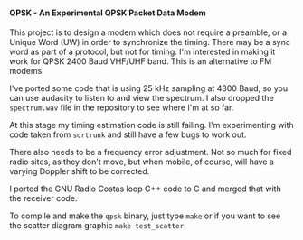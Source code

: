 #### QPSK - An Experimental QPSK Packet Data Modem
This project is to design a modem which does not require a preamble, or a Unique Word (UW) in order to synchronize the timing. There may be a sync word as part of a protocol, but not for timing. I'm interested in making it work for QPSK 2400 Baud VHF/UHF band. This is an alternative to FM modems.

I've ported some code that is using 25 kHz sampling at 4800 Baud, so you can use audacity to listen to and view the spectrum. I also dropped the ```spectrum.wav``` file in the repository to see where I'm at so far.

At this stage my timing estimation code is still failing.  I'm experimenting with code taken from ```sdrtrunk``` and still have a few bugs to work out.

There also needs to be a frequency error adjustment. Not so much for fixed radio sites, as they don't move, but when mobile, of course, will have a varying Doppler shift to be corrected.

I ported the GNU Radio Costas loop C++ code to C and merged that with the receiver code.

To compile and make the ```qpsk``` binary, just type ```make``` or if you want to see the scatter diagram graphic ```make test_scatter```

